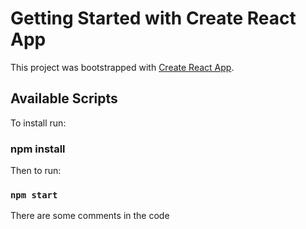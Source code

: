 # Getting Started with Create React App

This project was bootstrapped with [Create React App](https://github.com/facebook/create-react-app).

## Available Scripts

To install run:
### npm install

Then to run:
### `npm start`

There are some comments in the code
